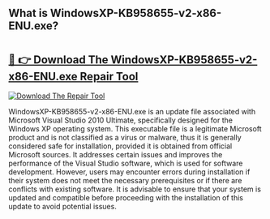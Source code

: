 ## What is WindowsXP-KB958655-v2-x86-ENU.exe? 

# <h2><a href="https://exedetect.com/download.php?WindowsXP-KB958655-v2-x86-ENU.exe">🔗 👉 Download The WindowsXP-KB958655-v2-x86-ENU.exe Repair Tool</a></h2>

[![Download The Repair Tool](https://exedetect.com/download-button.jpg)](https://exedetect.com/download.php?WindowsXP-KB958655-v2-x86-ENU.exe)

WindowsXP-KB958655-v2-x86-ENU.exe is an update file associated with Microsoft Visual Studio 2010 Ultimate, specifically designed for the Windows XP operating system. This executable file is a legitimate Microsoft product and is not classified as a virus or malware, thus it is generally considered safe for installation, provided it is obtained from official Microsoft sources. It addresses certain issues and improves the performance of the Visual Studio software, which is used for software development. However, users may encounter errors during installation if their system does not meet the necessary prerequisites or if there are conflicts with existing software. It is advisable to ensure that your system is updated and compatible before proceeding with the installation of this update to avoid potential issues.